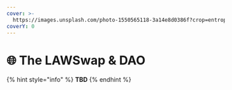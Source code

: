 ```yaml
---
cover: >-
  https://images.unsplash.com/photo-1550565118-3a14e8d0386f?crop=entropy&cs=srgb&fm=jpg&ixid=MnwxOTcwMjR8MHwxfHNlYXJjaHw3fHxkb2xsYXJ8ZW58MHx8fHwxNjUwMDE2NTY5&ixlib=rb-1.2.1&q=85
coverY: 0
---
```


# 🌐 The LAWSwap & DAO

{% hint style="info" %}
**TBD**
{% endhint %}

###
